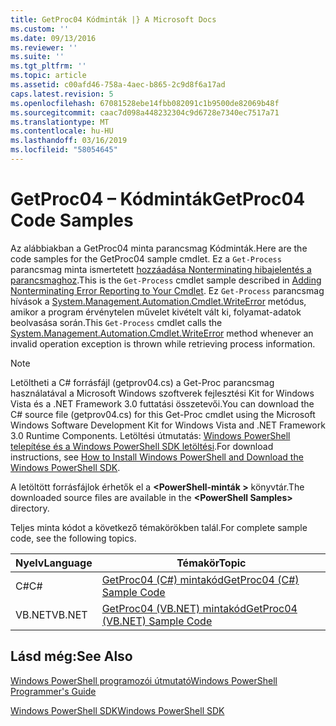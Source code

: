 ```yaml
---
title: GetProc04 Kódminták |} A Microsoft Docs
ms.custom: ''
ms.date: 09/13/2016
ms.reviewer: ''
ms.suite: ''
ms.tgt_pltfrm: ''
ms.topic: article
ms.assetid: c00afd46-758a-4aec-b865-2c9d8f6a17ad
caps.latest.revision: 5
ms.openlocfilehash: 67081528ebe14fbb082091c1b9500de82069b48f
ms.sourcegitcommit: caac7d098a448232304c9d6728e7340ec7517a71
ms.translationtype: MT
ms.contentlocale: hu-HU
ms.lasthandoff: 03/16/2019
ms.locfileid: "58054645"
---
```

# <a name="getproc04-code-samples"></a><span data-ttu-id="abd7c-102">GetProc04 – Kódminták</span><span class="sxs-lookup"><span data-stu-id="abd7c-102">GetProc04 Code Samples</span></span>

<span data-ttu-id="abd7c-103">Az alábbiakban a GetProc04 minta parancsmag Kódminták.</span><span class="sxs-lookup"><span data-stu-id="abd7c-103">Here are the code samples for the GetProc04 sample cmdlet.</span></span> <span data-ttu-id="abd7c-104">Ez a `Get-Process` parancsmag minta ismertetett [hozzáadása Nonterminating hibajelentés a parancsmaghoz](../cmdlet/adding-non-terminating-error-reporting-to-your-cmdlet.md).</span><span class="sxs-lookup"><span data-stu-id="abd7c-104">This is the `Get-Process` cmdlet sample described in [Adding Nonterminating Error Reporting to Your Cmdlet](../cmdlet/adding-non-terminating-error-reporting-to-your-cmdlet.md).</span></span> <span data-ttu-id="abd7c-105">Ez `Get-Process` parancsmag hívások a [System.Management.Automation.Cmdlet.WriteError](/dotnet/api/System.Management.Automation.Cmdlet.WriteError) metódus, amikor a program érvénytelen művelet kivételt vált ki, folyamat-adatok beolvasása során.</span><span class="sxs-lookup"><span data-stu-id="abd7c-105">This `Get-Process` cmdlet calls the [System.Management.Automation.Cmdlet.WriteError](/dotnet/api/System.Management.Automation.Cmdlet.WriteError) method whenever an invalid operation exception is thrown while retrieving process information.</span></span>

> [!NOTE]
> <span data-ttu-id="abd7c-106">Letöltheti a C# forrásfájl (getprov04.cs) a Get-Proc parancsmag használatával a Microsoft Windows szoftverek fejlesztési Kit for Windows Vista és a .NET Framework 3.0 futtatási összetevői.</span><span class="sxs-lookup"><span data-stu-id="abd7c-106">You can download the C# source file (getprov04.cs) for this Get-Proc cmdlet using the Microsoft Windows Software Development Kit for Windows Vista and .NET Framework 3.0 Runtime Components.</span></span> <span data-ttu-id="abd7c-107">Letöltési útmutatás: [Windows PowerShell telepítése és a Windows PowerShell SDK letöltési](/powershell/developer/installing-the-windows-powershell-sdk).</span><span class="sxs-lookup"><span data-stu-id="abd7c-107">For download instructions, see [How to Install Windows PowerShell and Download the Windows PowerShell SDK](/powershell/developer/installing-the-windows-powershell-sdk).</span></span>
>
> <span data-ttu-id="abd7c-108">A letöltött forrásfájlok érhetők el a  **\<PowerShell-minták >** könyvtár.</span><span class="sxs-lookup"><span data-stu-id="abd7c-108">The downloaded source files are available in the **\<PowerShell Samples>** directory.</span></span>

<span data-ttu-id="abd7c-109">Teljes minta kódot a következő témakörökben talál.</span><span class="sxs-lookup"><span data-stu-id="abd7c-109">For complete sample code, see the following topics.</span></span>

|<span data-ttu-id="abd7c-110">Nyelv</span><span class="sxs-lookup"><span data-stu-id="abd7c-110">Language</span></span>|<span data-ttu-id="abd7c-111">Témakör</span><span class="sxs-lookup"><span data-stu-id="abd7c-111">Topic</span></span>|
|--------------|-----------|
|<span data-ttu-id="abd7c-112">C#</span><span class="sxs-lookup"><span data-stu-id="abd7c-112">C#</span></span>|[<span data-ttu-id="abd7c-113">GetProc04 (C#) mintakód</span><span class="sxs-lookup"><span data-stu-id="abd7c-113">GetProc04 (C#) Sample Code</span></span>](./getproc04-csharp-sample-code.md)|
|<span data-ttu-id="abd7c-114">VB.NET</span><span class="sxs-lookup"><span data-stu-id="abd7c-114">VB.NET</span></span>|[<span data-ttu-id="abd7c-115">GetProc04 (VB.NET) mintakód</span><span class="sxs-lookup"><span data-stu-id="abd7c-115">GetProc04 (VB.NET) Sample Code</span></span>](./getproc04-vb-net-sample-code.md)|

## <a name="see-also"></a><span data-ttu-id="abd7c-116">Lásd még:</span><span class="sxs-lookup"><span data-stu-id="abd7c-116">See Also</span></span>

[<span data-ttu-id="abd7c-117">Windows PowerShell programozói útmutató</span><span class="sxs-lookup"><span data-stu-id="abd7c-117">Windows PowerShell Programmer's Guide</span></span>](./windows-powershell-programmer-s-guide.md)

[<span data-ttu-id="abd7c-118">Windows PowerShell SDK</span><span class="sxs-lookup"><span data-stu-id="abd7c-118">Windows PowerShell SDK</span></span>](../windows-powershell-reference.md)